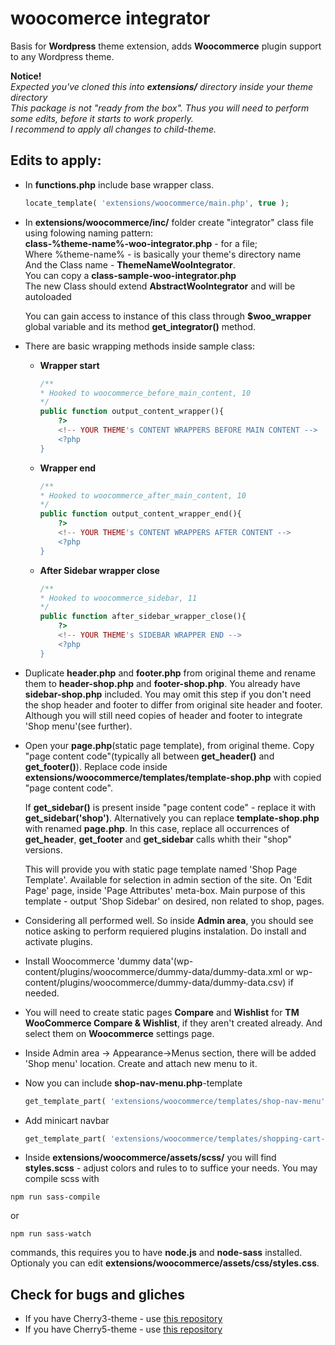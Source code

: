 # woocomerce integrator
Basis for __Wordpress__ theme extension, adds __Woocommerce__ plugin support to any Wordpress theme.

__Notice!__
<br><em>Expected you've cloned this into __extensions/__ directory inside your theme directory</em>
<br><em>This package is not "ready from the box". Thus you will need to perform some edits, before it starts to work properly.<br>I recommend to apply all changes to child-theme.</em>

## Edits to apply:

+ In __functions.php__ include base wrapper class.
	```php
    locate_template( 'extensions/woocommerce/main.php', true );
    ```

+ In __extensions/woocommerce/inc/__ folder create "integrator" class file using folowing naming pattern:
	<br>__class-%theme-name%-woo-integrator.php__ - for a file;
	<br>Where %theme-name% - is basically your theme's directory name
	<br>And the Class name - __ThemeNameWooIntegrator__.
	<br>You can copy a __class-sample-woo-integrator.php__
	<br>The new Class should extend __AbstractWooIntegrator__ and will be autoloaded
	
	You can gain access to instance of this class through __$woo_wrapper__ global variable and its method __get_integrator()__ method.
	
	
+ There are basic wrapping methods inside sample class:
	* __Wrapper start__
		```php
		/**
		* Hooked to woocommerce_before_main_content, 10
		*/
		public function output_content_wrapper(){
			?>
			<!-- YOUR THEME's CONTENT WRAPPERS BEFORE MAIN CONTENT -->
			<?php
		}
		```
	* __Wrapper end__
		```php
		/**
		* Hooked to woocommerce_after_main_content, 10
		*/
		public function output_content_wrapper_end(){
			?>
			<!-- YOUR THEME's CONTENT WRAPPERS AFTER CONTENT -->
			<?php
		}
		```
	* __After Sidebar wrapper close__
		```php
		/**
		* Hooked to woocommerce_sidebar, 11
		*/
		public function after_sidebar_wrapper_close(){
			?>
			<!-- YOUR THEME's SIDEBAR WRAPPER END -->
			<?php	
		}
		```

+ Duplicate __header.php__ and __footer.php__ from original theme and rename them to __header-shop.php__ and __footer-shop.php__. You already have __sidebar-shop.php__ included.
	You may omit this step if you don't need the shop header and footer to differ from original site header and footer. Although you will still need copies of header and footer to integrate 'Shop menu'(see further).

+ Open your __page.php__(static page template), from original theme. Copy "page content code"(typically all between __get_header()__ and __get_footer()__). Replace code inside __extensions/woocommerce/templates/template-shop.php__ with copied "page content code".
	
    If __get_sidebar()__ is present inside "page content code" - replace it with __get_sidebar('shop')__.
	Alternatively you can replace __template-shop.php__ with renamed __page.php__. In this case, replace all occurrences of __get_header__, __get_footer__ and __get_sidebar__ calls whith their "shop" versions.
	
	This will provide you with static page template named 'Shop Page Template'. Available for selection in admin section of the site. On 'Edit Page' page, inside 'Page Attributes' meta-box.
	Main purpose of this template - output 'Shop Sidebar' on desired, non related to shop, pages.

+ Considering all performed well. So inside __Admin area__, you should see notice asking to perform requiered plugins instalation. Do install and activate plugins.

+ Install Woocommerce 'dummy data'(wp-content/plugins/woocommerce/dummy-data/dummy-data.xml or wp-content/plugins/woocommerce/dummy-data/dummy-data.csv) if needed.

+ You will need to create static pages __Compare__ and __Wishlist__ for __TM WooCommerce Compare & Wishlist__, if they
 aren't created already. And select them on __Woocommerce__ settings page.

+ Inside Admin area -> Appearance->Menus section, there will be added 'Shop menu' location. Create and attach new menu to it.

+ Now you can include __shop-nav-menu.php__-template
	```php
	get_template_part( 'extensions/woocommerce/templates/shop-nav-menu' );
	```

+ Add minicart navbar
	```php
	get_template_part( 'extensions/woocommerce/templates/shopping-cart-link' );
	```

+ Inside __extensions/woocommerce/assets/scss/__ you will find __styles.scss__ - adjust colors and rules to to suffice your needs. You may compile scss with 
```
npm run sass-compile
```
or 
```
npm run sass-watch
```
commands, this requires you to have __node.js__ and __node-sass__ installed. Optionaly you can edit __extensions/woocommerce/assets/css/styles.css__.

## Check for bugs and gliches

+ If you have Cherry3-theme - use [this repository](#)
+ If you have Cherry5-theme - use [this repository](#)

